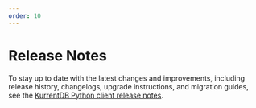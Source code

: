 ```yaml
---
order: 10
---
```


# Release Notes

To stay up to date with the latest changes and improvements, including release history, changelogs, upgrade instructions, and migration guides, see the [KurrentDB Python client release notes](https://github.com/pyeventsourcing/kurrentdbclient/releases).

